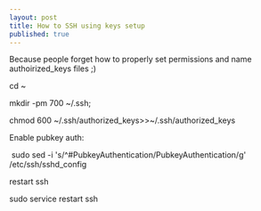 ```yaml
---
layout: post
title: How to SSH using keys setup
published: true
---
```


Because people forget how to properly set permissions and name authoirized\_keys files ;)

cd ~

mkdir -pm 700 ~/.ssh;

chmod 600 ~/.ssh/authorized\_keys&gt;&gt;~/.ssh/authorized\_keys

Enable pubkey auth:

&nbsp;sudo sed -i 's/^#PubkeyAuthentication/PubkeyAuthentication/g' /etc/ssh/sshd\_config

restart ssh

sudo service restart ssh
